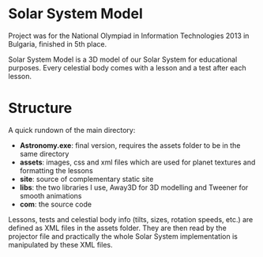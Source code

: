 Solar System Model
=========

Project was for the National Olympiad in Information Technologies 2013 in Bulgaria, finished in 5th place. 

Solar System Model is a 3D model of our Solar System for educational purposes. Every celestial body comes with a lesson and a test after each lesson.

# Structure #

A quick rundown of the main directory:

- **Astronomy.exe**: final version, requires the assets folder to be in the same directory
- **assets**: images, css and xml files which are used for planet textures and formatting the lessons
- **site**: source of complementary static site
- **libs**: the two libraries I use, Away3D for 3D modelling and Tweener for smooth animations
- **com**: the source code


Lessons, tests and celestial body info (tilts, sizes, rotation speeds, etc.) are defined as XML files in the assets folder. They are then read by the projector file and practically the whole Solar System implementation is manipulated by these XML files.
